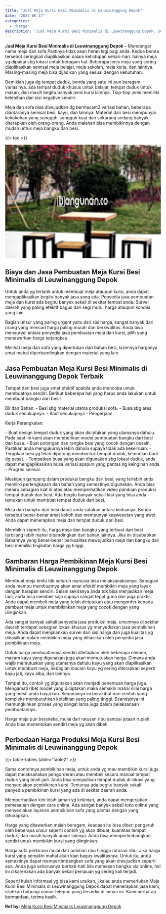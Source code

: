 ```yaml
---
title: "Jual Meja Kursi Besi Minimalis di Leuwinanggung Depok"
date: "2024-06-17"
categories: 
  - "harga"
description: "Jual Meja Kursi Besi Minimalis di Leuwinanggung Depok. Seperti itulah informasi yg bisa kami uraikan, jikalau anda memerlukan Meja Kursi Besi Minimalis di Le..."
---
```


**Jual Meja Kursi Besi Minimalis di Leuwinanggung Depok** – Mendengar nama meja dan sofa Pastinya tidak akan heran lagi bagi anda. Kedua benda tersebut seringkali diaplikasikan dalam kehidupan sehari-hari. halnya meja yg dipakai sbg lokasi untuk beragam hal. Beberapa jenis meja yang sering diaplikasikan semisal meja belajar, meja sekolah, meja kerja, dan lainnya. Masing-masing meja bisa dijadikan yang sesuai dengan kebutuhan.

Demikian juga dg tempat duduk, benda yang satu ini pun beragam variasinya. ada tempat duduk khusus untuk belajar, tempat duduk untuk makan, dan masih begitu banyak jenis kursi lainnya. Tiap-tiap jenis memiliki kelebihan dan sisi negative sendiri.

Meja dan sofa bisa diwujudkan dg bermacam2 variasi bahan, beberapa diantaranya semisal besi, kayu, dan lainnya. Material dari besi mempunyai kekokohan yang sungguh-sungguh kuat dan sekarang sedang banyak diterapkan oleh orang-orang. Anda malahan bisa membikinnya dengan mudah untuk meja bangku dan besi.

{{< toc >}}

![Jual Meja Kursi Besi Minimalis di Leuwinanggung Depok](/images/jual-meja-besi-murah13.png)

## Biaya dan Jasa Pembuatan Meja Kursi Besi Minimalis di Leuwinanggung Depok

Untuk anda yg tertarik untuk membuat meja ataupun kursi, anda dapat mengaplikasikan begitu banyak jasa yang ada. Penyedia jasa pembuatan meja dan kursi ada begitu banyak sekali di sekitar tempat anda. Survei daerah yang paling efektif bagus dari segi mutu, harga ataupun kondisi yang lain.

Bagian unsur yang paling urgent yaitu dari sisi harga, sangat banyak dari orang yang mencari harga paling murah dan berkwalitas. Anda bisa mensurvei antara penyedia jasa pembuatan meja dan kursi, pilih yang menawarkan harga terjangkau.

Melihat meja dan sofa yang diperlukan dari bahan besi, lazimnya harganya amat mahal diperbandingkan dengan material yang lain.

## Jasa Pembuatan Meja Kursi Besi Minimalis di Leuwinanggung Depok Terbaik

Tempat dari besi juga amat efektif apabila anda mencoba untuk membuatnya sendiri. Berikut beberapa hal yang harus anda lakukan untuk membuat bangku dari besi!

Dll dan Bahan: - Besi sbg material utama produksi sofa. - Busa sbg area duduk secukupnya. - Baut secukupnya - Pengerjaan

Kerja Perangkaian:

\- Buat design tempat duduk yang akan diciptakan yang utamanya dahulu. Pada saat ini kami akan memberikan model pembuatan bangku dari besi dan busa. - Buat potongan dan rangka besi yang cocok dengan desain. Pastikan anda mengukurnya lebih dahulu supaya tidak ada kekeliruan. - Terapkan besi yg telah dipotong membentuk tempat duduk, kemudian baut dg pesat. - Tempatkan busa yang akan digunakan sbg lokasi duduk, anda dapat mengaplikasikan busa variasi apapun yang pantas dg keinginan anda. - Progres selesai.

Meskipun gampang dalam produksi bangku dari besi, yang terlebih anda memiliki perlengkapan dan bahan yang semestinya digunakan. Anda bisa meniru sebagian kiat di atas atau memperhatikan video panduan produksi tempat duduk dari besi. Ada begitu banyak sekali kiat yang bisa anda temukan untuk membuat tempat duduk dari besi.

Meja dan bangku dari besi dapat anda satukan antara keduanya. Benda tersebut benar-benar amat kokoh dan mempunyai keaweeetan yang awet. Anda dapat menerapkan meja dan tempat duduk dari besi.

Membikin seperti itu, harga meja dan bangku yang terbuat dari besi terbilang lebih mahal dibandingkan dari bahan lainnya. Jika ini disebabkan Bahannya yang benar-benar berkualitas mewujudkan meja dan bangku dari besi memiliki tingkatan harga yg tinggi.

## Gambaran Harga Pembikinan Meja Kursi Besi Minimalis di Leuwinanggung Depok

Membuat meja tentu tdk seluruh manusia bisa melaksanakannya. Sebagian anda mampu membuatnya akan amat efektif membikin meja yang layak dengan harapan sendiri. Selain sekiranya anda tdk bisa menjadikan meja tadi, anda bisa membeli saja supaya sangat tepat guna dan juga praktis. Anda dapat membeli meja yang telah diciptakan atau mengorder kepada pembuat meja untuk membikinkan meja yang cocok dengan yang diinginkan.

Ada sangat banyak sekali penyedia jasa produksi meja, umumnya di sekitar daerah terdapat sebagian lokasi khusus yg menyediakan jasa pembikinan meja. Anda dapat menjalankan survei dari sisi harga dan juga kualitas yg dihasilkan dalam membikin meja yang dihasilkan oleh penyedia jasa pembikinan meja.

Untuk harga pembuatannya sendiri ditetapkan oleh beberapa elemen, macam kayu yang digunakan juga akan memutuskan harga. Dimana anda wajib memutuskan yang utamanya dahulu kayu yang akan diaplikasikan untuk membuat meja, Sebagian macam kayu yg sering diterapkan seperti kayu jati, kayu alba, dan lainnya.

Tempat itu, contoh yg digunakan akan menjadi penentuan harga juga. Mengamati ribet model yang diciptakan maka semakin mahal nilai harga yang mesti anda bayarkan. Seandainya ini berakibat dari contoh yang kompleks membutuhkan ketelitian yang paling tinggi. Seandainya ini memungkinkan proses yang sangat lama juga dalam pelaksanaan pembuatannya.

Harga meja pun beraneka, mulai dari ratusan ribu sampai jutaan rupiah. Anda bisa menentukan sendiri meja yg akan dibeli.

## Perbedaan Harga Produksi Meja Kursi Besi Minimalis di Leuwinanggung Depok

{{< table-tables table="table2" >}}

Sama contohnya pembikinan meja, untuk anda yg mau membikin kursi juga dapat melaksanakan pengorderan atau membeli secara manual tempat duduk yang telah jadi. Anda bisa menjadikan tempat duduk di lokasi yang menyediakan pembikinan kursi. Tentunya ada begitu banyak sekali penyedia pembikinan kursi yang ada di sekitar daerah anda.

Memperhatikan kini telah jaman yg kekinian, anda dapat mengerjakan pemesanan dengan cara online. Ada sangat banyak sekali toko online yang menyediakan layanan pembikinan sofa yang pantas dengan yang diharapkan.

Harga yang ditawarkan malah beragam, keadaan itu bisa diberi pengaruh oleh beberapa unsur seperti contoh yg akan dibuat, kuantitas tempat duduk, dan masih banyak unsur lainnya. Anda bisa mempertimbangkan sendiri untuk membikin kursi yang diinginkan.

Harga sofa perkiraan mulai dari puluhan ribu hingga ratusan ribu. Jika harga kursi yang semakin mahal akan kian bagus kwalitasnya. Untuk itu, anda semestinya dapat mempertimbangkan sofa yang akan diwujudkan seperti apa. Anda juga seharusnya berhati-hati bila memesan bangku via online, hal ini dikarenakan ada banyak sekali penipuan yg sering kali terjadi.

Seperti itulah informasi yg bisa kami uraikan, jikalau anda memerlukan Meja Kursi Besi Minimalis di Leuwinanggung Depok dapat menerapkan jasa kami, silahkan hubungi nomor telepon yang tersedia di laman ini. Kami berharap bermanfaat, terima kasih.

**Ref by:** [Meja Kursi Besi Minimalis Leuwinanggung Depok](https://id.wikipedia.org/wiki/Meja)
